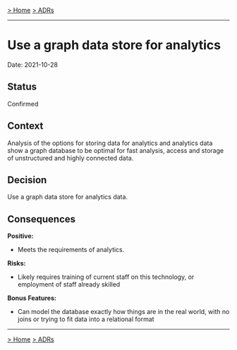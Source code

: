 [> Home](../README.md)    [> ADRs](README.md)

---

# Use a graph data store for analytics

Date: 2021-10-28

## Status

Confirmed

## Context

Analysis of the options for storing data for analytics and analytics data show a graph database to be optimal for fast analysis, access and storage of unstructured and highly connected data.

## Decision

Use a graph data store for analytics data.

## Consequences

**Positive:**

- Meets the requirements of analytics.

**Risks:**

- Likely requires training of current staff on this technology, or employment of staff already skilled

**Bonus Features:**

- Can model the database exactly how things are in the real world, with no joins or trying to fit data into a relational format

---

[> Home](../README.md)    [> ADRs](README.md)